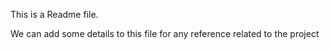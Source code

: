This is a Readme file. 

We can add some details to this file for any reference related to the project
